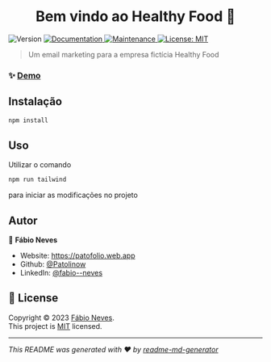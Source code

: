 <h1 align="center">Bem vindo ao Healthy Food 👋</h1>
<p>
  <img alt="Version" src="https://img.shields.io/badge/version-1.0.0-blue.svg?cacheSeconds=2592000" />
  <a href="https://github.com/Patolinow/healthy-food-mail#readme" target="_blank">
    <img alt="Documentation" src="https://img.shields.io/badge/documentation-yes-brightgreen.svg" />
  </a>
  <a href="https://github.com/Patolinow/healthy-food-mail/graphs/commit-activity" target="_blank">
    <img alt="Maintenance" src="https://img.shields.io/badge/Maintained%3F-yes-green.svg" />
  </a>
  <a href="https://github.com/Patolinow/healthy-food-mail/blob/master/LICENSE" target="_blank">
    <img alt="License: MIT" src="https://img.shields.io/github/license/Patolinow/healthy-food-mail" />
  </a>
</p>

> Um email marketing para a empresa fictícia Healthy Food

### ✨ [Demo](https://patolinow.github.io/healthy-food-mail/dist/index.html)

## Instalação

```sh
npm install
```

## Uso

Utilizar o comando 
```sh
npm run tailwind
```
para iniciar as modificações no projeto

## Autor

👤 **Fábio Neves**

* Website: https://patofolio.web.app
* Github: [@Patolinow](https://github.com/Patolinow)
* LinkedIn: [@fabio--neves](https://linkedin.com/in/fabio--neves)


## 📝 License

Copyright © 2023 [Fábio Neves](https://github.com/Patolinow).<br />
This project is [MIT](https://github.com/Patolinow/healthy-food-mail/blob/master/LICENSE) licensed.

***
_This README was generated with ❤️ by [readme-md-generator](https://github.com/kefranabg/readme-md-generator)_
